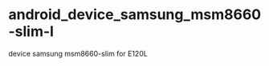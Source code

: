 android_device_samsung_msm8660-slim-l
=====================================

device samsung msm8660-slim for E120L 
